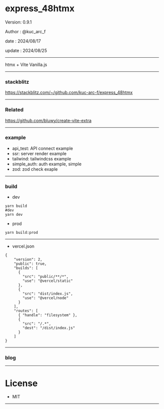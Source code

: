 ﻿# express_48htmx

 Version: 0.9.1

 Author  : @kuc_arc_f

 date   : 2024/08/17
 
 update : 2024/08/25

***

htmx + Vite Vanilla.js

***
### stackblitz

https://stackblitz.com/~/github.com/kuc-arc-f/express_48htmx

***
### Related

https://github.com/bluwy/create-vite-extra

***
### example
* api_test: API connect example
* ssr: server render example
* tailwind: tailwindcss example
* simple_auth: auth example, simple 
* zod: zod check exaple

***
### build
* dev
```
yarn build
#dev
yarn dev
```
* prod
```
yarn build:prod
```

***
* vercel.json
```
{
    "version": 2,
    "public": true,
    "builds": [
      {
        "src": "public/**/*",
        "use": "@vercel/static"
      },        
      {
        "src": "dist/index.js",
        "use": "@vercel/node"
      }
    ],
    "routes": [
      { "handle": "filesystem" },
      {
        "src": "/.*",
        "dest": "/dist/index.js"
      }
    ]
}
```
***
### blog


***
# License

* MIT

***

